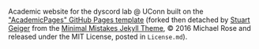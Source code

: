 Academic website for the dyscord lab @ UConn built on the
["AcademicPages" GitHub Pages template](https://github.com/academicpages/academicpages.github.io)
(forked then detached by [Stuart Geiger](https://github.com/staeiou)
from the [Minimal Mistakes Jekyll Theme](https://mmistakes.github.io/minimal-mistakes/),
© 2016 Michael Rose and released under the MIT License, posted in `License.md`).
